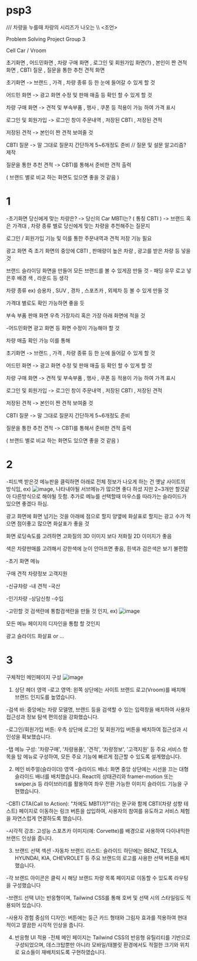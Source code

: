 # psp3
///  차량을 누를때 차량의 시리즈가 나오는 \\\ <조언>

Problem Solving Project Group 3

Cell Car / Vroom

초기화면 , 어드민화면 , 차량 구매 화면 , 로그인 및 회원가입 화면(?) , 본인이 짠 견적 화면 , CBTI 질문 , 질문을 통한 추천 견적 화면

초기화면 -> 브랜드 , 가격 , 차량 종류 등 한 눈에 들어갈 수 있게 할 것

어드민 화면 -> 광고 화면 수정 및 판매 매출 등 확인 할 수 있게 할 것

차량 구매 화면 -> 견적 및 부속부품 , 행사 , 쿠폰 등 적용이 가능 하여 가격 표시

로그인 및 회원가입 -> 로그인 창이 주문내역 , 저장된 CBTI , 저장된 견적

저장된 견적 -> 본인이 짠 견적 보여줄 것

CBTI 질문 -> 말 그대로 질문지 간단하게 5~6개정도 준비  // 질문 및 설문 알고리즘? 제작

질문을 통한 추천 견적 -> CBTI를 통해서 준비한 견적 출력

( 브랜드 별로 비교 하는 화면도 있으면 좋을 것 같음 )

# 1
-초기화면
  당신에게 맞는 차량은? -> 당신의 Car MBTI는? ( 통칭 CBTI )
  -> 브랜드 혹은 가격대 , 차량 종류 별로 당신에게 맞는 차량을 추천해주는 질문지

  로그인 / 회원가입 기능 및 이를 통한 주문내역과 견적 저장 기능 필요

  광고 화면 즉 초기 화면의 중앙에 CBTI , 판매량이 높은 차량 , 광고를 받은 차량 등 넣을 것

  브랜드 슬라이딩 화면을 만들어 모든 브랜드를 볼 수 있게끔 만들 것 - 패딩 유무 로고 넣은후 배경 색 , 라운드 등 생각 

  차량 종류 ex) 승용차 , SUV , 경차 , 스포츠카 , 외제차 등 볼 수 있게 만들 것

  가격대 별로도 확인 가능하면 좋을 듯

  부속 부품 판매 화면 우측 가장자리 혹은 가장 아래 화면에 적을 것


-어드민화면
  광고 화면 등 화면 수정이 가능해야 할 것

  차량 매출 확인 가능
    이를 통해 


초기화면 -> 브랜드 , 가격 , 차량 종류 등 한 눈에 들어갈 수 있게 할 것

어드민 화면 -> 광고 화면 수정 및 판매 매출 등 확인 할 수 있게 할 것

차량 구매 화면 -> 견적 및 부속부품 , 행사 , 쿠폰 등 적용이 가능 하여 가격 표시

로그인 및 회원가입 -> 로그인 창이 주문내역 , 저장된 CBTI , 저장된 견적

저장된 견적 -> 본인이 짠 견적 보여줄 것

CBTI 질문 -> 말 그대로 질문지 간단하게 5~6개정도 준비

질문을 통한 추천 견적 -> CBTI를 통해서 준비한 견적 출력

( 브랜드 별로 비교 하는 화면도 있으면 좋을 것 같음 )




# 2

-피드백 받은것
  메뉴판을 클릭하면 아래로 전체 정보가 나오게 하는 건 옛날 사이트의 방식임, ex) ![image](https://github.com/user-attachments/assets/212d49a7-60f9-424d-a370-62b73e846d9c), 나타내야될 서브메뉴가 많으면 좋다 하셨 
  지만 2~3개만 할것같아 다른방식으로 해야될 듯함. 추가로 메뉴를 선택할때 마우스를 따라가는 슬라이드가 있으면 좋겠다 하심.
 
  광고 화면에 화면 넘기는 것을 아래에 점으로 할지 양옆에 화살표로 할지는 광고 수가 적으면 점이좋고 많으면 화살표가 좋을 것

  화면 로딩속도를 고려하면 고화질의 3D 이미지 보다 저화질 2D 이미지가 좋음

  색은 차량판매를 고려해서 강한색에 눈이 안아프면 좋음, 흰색과 검은색은 보기 불편함


-초기 화면 메뉴

   구매       견적    차량정보    고객지원
   
-신규챠랑   -내 견적   -국산

-인기차량   -상담신청  -수입


-고민할 것
  검색란에 통합검색란을 만들 것 인지, ex) ![image](https://github.com/user-attachments/assets/238c0104-446c-4ebd-8caa-aaea9bb0b227)

  모든 메뉴 페이지의 디자인을 통합 할 것인지 
  
  광고 슬라이드 화살표 or ...


# 3
구체적인 메인페이지 구성
![image](https://github.com/user-attachments/assets/7d52acf9-1b02-4072-954c-06e791713f38)

1. 상단 헤더 영역
-로고 영역: 왼쪽 상단에는 사이트 브랜드 로고(Vroom)를 배치해 브랜드 인지도를 높였습니다.

-검색 바: 중앙에는 차량 모델명, 브랜드 등을 검색할 수 있는 입력창을 배치하여 사용자 접근성과 정보 탐색 편의성을 강화했습니다.

-로그인/회원가입 버튼: 우측 상단에 로그인 및 회원가입 버튼을 배치하여 접근성과 시인성을 확보했습니다.

-탭 메뉴 구성: '차량구매', '차량용품', '견적', '차량정보', '고객지원' 등 주요 서비스 항목을 탑 메뉴로 구성하여, 모든 주요 기능에 빠르게 접근할 수 있도록 설계했습니다.

2. 메인 비주얼(슬라이더) 영역
-슬라이드 배너: 화면 중앙 상단에는 시선을 끄는 대형 슬라이드 배너를 배치했습니다. React의 상태관리와 framer-motion 또는 swiper.js 등 라이브러리를 활용하여 좌우 전환 가능한 이미지 슬라이드 기능을 구현했습니다.

-CBTI CTA(Call to Action): "차에도 MBTI가?"라는 문구와 함께 CBTI(차량 성향 테스트) 페이지로 이동하는 링크 버튼을 삽입하여, 사용자의 참여를 유도하고 서비스 체험을 자연스럽게 연결하도록 했습니다.

-시각적 강조: 고성능 스포츠카 이미지(예: Corvette)를 배경으로 사용하여 다이내믹한 브랜드 인상을 줍니다.

3. 브랜드 선택 섹션
-자동차 브랜드 리스트: 슬라이드 하단에는 BENZ, TESLA, HYUNDAI, KIA, CHEVROLET 등 주요 브랜드의 로고를 사용한 선택 버튼을 배치했습니다.

-각 브랜드 아이콘은 클릭 시 해당 브랜드 차량 목록 페이지로 이동할 수 있도록 라우팅을 구성했습니다

-브랜드 선택 UI는 반응형이며, Tailwind CSS를 통해 호버 및 선택 시의 스타일링도 적용되어 있습니다.

-사용자 경험 중심의 디자인: 버튼에는 둥근 카드 형태와 그림자 효과를 적용하여 현대적이고 깔끔한 시각적 인상을 줍니다.

4. 반응형 UI 적용
-전체 메인 페이지는 Tailwind CSS의 반응형 유틸리티를 기반으로 구성되었으며, 데스크탑뿐만 아니라 모바일/태블릿 환경에서도 적절한 크기와 위치로 요소들이 재배치되도록 구현하였습니다.
